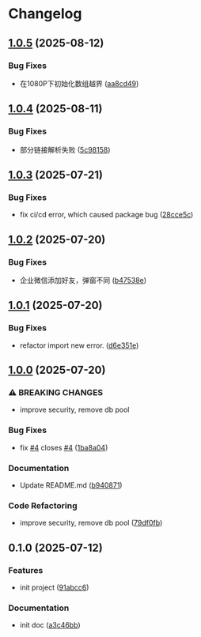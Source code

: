 # Changelog

## [1.0.5](https://github.com/weixin-omni/omni-bot-sdk-oss/compare/v1.0.4...v1.0.5) (2025-08-12)


### Bug Fixes

* 在1080P下初始化数组越界 ([aa8cd49](https://github.com/weixin-omni/omni-bot-sdk-oss/commit/aa8cd494042cbb408636d02103b952610aaf41ea))

## [1.0.4](https://github.com/weixin-omni/omni-bot-sdk-oss/compare/v1.0.3...v1.0.4) (2025-08-11)


### Bug Fixes

* 部分链接解析失败 ([5c98158](https://github.com/weixin-omni/omni-bot-sdk-oss/commit/5c981583ca87044b90a8fff12756e7f548c940dd))

## [1.0.3](https://github.com/weixin-omni/omni-bot-sdk-oss/compare/v1.0.2...v1.0.3) (2025-07-21)


### Bug Fixes

* fix ci/cd error, which caused package bug ([28cce5c](https://github.com/weixin-omni/omni-bot-sdk-oss/commit/28cce5ca2a7f54341f95de53fb7f9cd7108dda40))

## [1.0.2](https://github.com/weixin-omni/omni-bot-sdk-oss/compare/v1.0.1...v1.0.2) (2025-07-20)


### Bug Fixes

* 企业微信添加好友，弹窗不同 ([b47538e](https://github.com/weixin-omni/omni-bot-sdk-oss/commit/b47538e4345c7295476e085be83a4d55ac43f653))

## [1.0.1](https://github.com/weixin-omni/omni-bot-sdk-oss/compare/v1.0.0...v1.0.1) (2025-07-20)


### Bug Fixes

* refactor import new error. ([d6e351e](https://github.com/weixin-omni/omni-bot-sdk-oss/commit/d6e351eef2c4275a85863dedfe4965c171107b93))

## [1.0.0](https://github.com/weixin-omni/omni-bot-sdk-oss/compare/v0.1.0...v1.0.0) (2025-07-20)


### ⚠ BREAKING CHANGES

* improve security, remove db pool

### Bug Fixes

* fix [#4](https://github.com/weixin-omni/omni-bot-sdk-oss/issues/4) closes [#4](https://github.com/weixin-omni/omni-bot-sdk-oss/issues/4) ([1ba8a04](https://github.com/weixin-omni/omni-bot-sdk-oss/commit/1ba8a04badbbaeb6043b27d58dbeed3e5ef3595e))


### Documentation

* Update README.md ([b940871](https://github.com/weixin-omni/omni-bot-sdk-oss/commit/b940871d2b38843cb91572c249b19390cf862f64))


### Code Refactoring

* improve security, remove db pool ([79df0fb](https://github.com/weixin-omni/omni-bot-sdk-oss/commit/79df0fbfa238fd7dd1159016696c86d37c15bee6))

## 0.1.0 (2025-07-12)


### Features

* init project ([91abcc6](https://github.com/weixin-omni/omni-bot-sdk-oss/commit/91abcc603112e0a4c3b6c3db6efe4374da5123eb))


### Documentation

* init doc ([a3c46bb](https://github.com/weixin-omni/omni-bot-sdk-oss/commit/a3c46bb94a10cbeb15e8aed41d0fd674b9522d3b))
